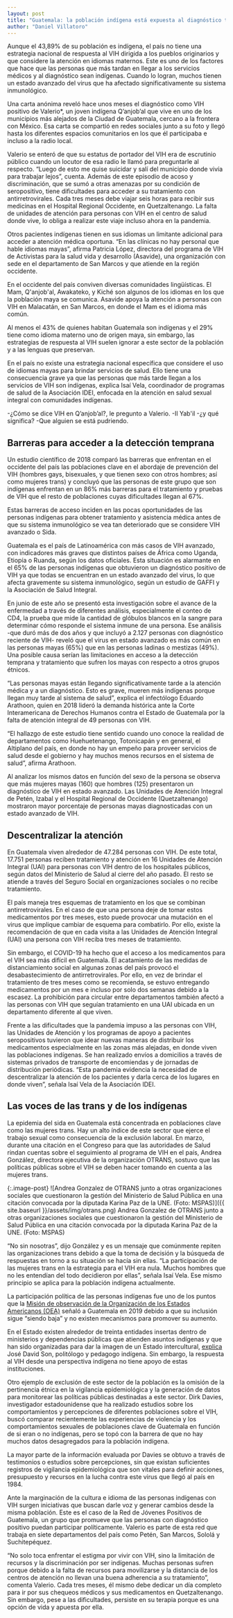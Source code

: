 ```yaml
---
layout: post
title: "Guatemala: la población indígena está expuesta al diagnóstico tardío del VIH"
author: "Daniel Villatoro"
---
```


Aunque el 43,89% de su población es indígena, el país no tiene una estrategia nacional de respuesta al VIH dirigida a los pueblos originarios y que considere la atención en idiomas maternos. Este es uno de los factores que hace que las personas que más tardan en llegar a los servicios médicos y al diagnóstico sean indígenas. Cuando lo logran, muchos tienen un estado avanzado del virus que ha afectado significativamente su sistema inmunológico. 

Una carta anónima reveló hace unos meses el diagnóstico como VIH positivo de Valerio*, un joven indígena Q’anjob’al que vive en uno de los municipios más alejados de la Ciudad de Guatemala, cercano a la frontera con México. Esa carta se compartió en redes sociales junto a su foto y llegó hasta los diferentes espacios comunitarios en los que él participaba e incluso a la radio local.
 
Valerio se enteró de que su estatus de portador del VIH era de escrutinio público cuando un locutor de esa radio le llamó para preguntarle al respecto. “Luego de esto me quise suicidar y salí del municipio donde vivía para trabajar lejos”, cuenta. Además de este episodio de acoso y discriminación, que se sumó a otras amenazas por su condición de seropositivo, tiene dificultades para acceder a su tratamiento con antirretrovirales. Cada tres meses debe viajar seis horas para recibir sus medicinas en el Hospital Regional Occidente, en Quetzaltenango. La falta de unidades de atención para personas con VIH en el centro de salud donde vive, lo obliga a realizar este viaje incluso ahora en la pandemia. 
 
Otros pacientes indígenas tienen en sus idiomas un limitante adicional para acceder a atención médica oportuna. “En las clínicas no hay personal que hable idiomas mayas”, afirma Patricia López, directora del programa de VIH de Activistas para la salud vida y desarrollo (Asavide), una organización con sede en el departamento de San Marcos y que atiende en la región occidente.
 
En el occidente del país conviven diversas comunidades lingüísticas. El Mam, Q'anjob'al, Awakateko, y Kiché son algunos de los idiomas en los que la población maya se comunica. Asavide apoya la atención a personas con VIH en Malacatán, en San Marcos, en donde el Mam es el idioma más común. 
 
Al menos el 43% de quienes habitan Guatemala son indígenas y el 29% tiene como 
idioma materno uno de origen maya, sin embargo, las estrategias de respuesta al VIH
suelen ignorar a este sector de la población y a las lenguas que preservan.
 
En el país no existe una estrategia nacional específica que considere el uso de idiomas 
mayas para brindar servicios de salud. Ello tiene una consecuencia grave ya que las
personas que más tarde llegan a los servicios de VIH son indígenas, explica Isaí Vela,
coordinador de programas de salud de la Asociación IDEI, enfocada en la atención en
salud sexual integral con comunidades indígenas. 
 
 -¿Cómo se dice VIH en Q’anjob’al?, le pregunto a Valerio.
-Il Yab'il
-¿y qué significa?
-Que alguien se está pudriendo.


## Barreras para acceder a la detección temprana

Un estudio científico de 2018 comparó las barreras que enfrentan en el occidente del país las poblaciones clave en el abordaje de prevención del VIH (hombres gays, bisexuales, y que tienen sexo con otros hombres; así como mujeres trans) y concluyó que las personas de este grupo que son indígenas enfrentan en un 86% más barreras para el tratamiento y pruebas de VIH que el resto de poblaciones cuyas dificultades llegan al 67%. 
 
Estas barreras de acceso inciden en las pocas oportunidades de las personas indígenas para obtener tratamiento y asistencia médica antes de que su sistema inmunológico se vea tan deteriorado que se considere VIH avanzado o Sida.
 
Guatemala es el país de Latinoamérica con más casos de VIH avanzado, con indicadores más graves que distintos países de África como Uganda, Etiopía o Ruanda, según los datos oficiales. Esta situación es alarmante en el 65% de las personas indígenas que obtuvieron un diagnóstico positivo de VIH ya que todas se encuentran en un estado avanzado del virus, lo que afecta gravemente su sistema inmunológico, según un estudio de GAFFI y la Asociación de Salud Integral.
 
En junio de este año se presentó esta investigación  sobre el avance de la enfermedad a través de diferentes análisis, especialmente el conteo de CD4, la prueba que mide la cantidad de glóbulos blancos en la sangre para determinar cómo responde el sistema inmune de una persona. Ese análisis -que duró más de dos años y que incluyó a 2.127 personas con diagnóstico reciente de VIH- reveló que el virus en estado avanzado es más común en las personas mayas (65%) que en las personas ladinas o mestizas (49%). Una posible causa serían las limitaciones en acceso a la detección temprana y tratamiento que sufren los mayas con respecto a otros grupos étnicos. 
 
“Las personas mayas están llegando significativamente tarde a la atención médica y a un diagnóstico. Esto es grave, mueren más indígenas porque llegan muy tarde al sistema de salud”, explica el infectólogo Eduardo Arathoon, quien en 2018 lideró la demanda histórica ante la Corte Interamericana de Derechos Humanos contra el Estado de Guatemala por la falta de atención integral de 49 personas con VIH.

“El hallazgo de este estudio tiene sentido cuando uno conoce la realidad de departamentos como Huehuetenango, Totonicapán y en general, el Altiplano del país, en donde no hay un empeño para proveer servicios de salud desde el gobierno y hay muchos menos recursos en el sistema de salud”, afirma Arathoon. 
 
Al analizar los mismos datos en función del sexo de la persona se observa que más mujeres mayas (160) que hombres (125) presentaron un diagnóstico de VIH en estado avanzado. Las Unidades de Atención Integral de Petén, Izabal y el Hospital Regional de Occidente (Quetzaltenango) mostraron mayor porcentaje de personas mayas diagnosticadas con un estado avanzado de VIH.
 
 
## Descentralizar la atención
En Guatemala viven alrededor de 47.284 personas con VIH. De este total, 17.751 personas reciben tratamiento y atención en 16 Unidades de Atención Integral (UAI) para personas con VIH dentro de los hospitales públicos, según datos del Ministerio de Salud al cierre del año pasado. El resto se atiende a través del Seguro Social en organizaciones sociales o no recibe tratamiento.
 
El país maneja tres esquemas de tratamiento en los que se combinan antirretrovirales. En el caso de que una persona deje de tomar estos medicamentos por tres meses, esto puede provocar una mutación en el virus que implique cambiar de esquema para combatirlo. Por ello, existe la recomendación de que en cada visita a las Unidades de Atención Integral (UAI) una persona con VIH reciba tres meses de tratamiento.
 
Sin embargo, el COVID-19 ha hecho que el acceso a los medicamentos para el VIH sea más difícil en Guatemala. El acatamiento de las medidas de distanciamiento social en algunas zonas del país provocó el desabastecimiento de antirretrovirales. Por ello, en vez de brindar el tratamiento de tres meses como se recomienda, se estuvo entregando medicamentos por un mes e incluso por solo dos semanas debido a la escasez. La prohibición para circular entre departamentos también afectó a las personas con VIH que seguían tratamiento en una UAI ubicada en un departamento diferente al que viven. 
 
Frente a las dificultades que la pandemia impuso a las personas con VIH, las Unidades de Atención y los programas de apoyo a pacientes seropositivos tuvieron que idear nuevas maneras de distribuir los medicamentos especialmente en las zonas más alejadas, en donde viven las poblaciones indígenas. Se han realizado envíos a domicilios a través de sistemas privados de transporte de encomiendas y de jornadas de distribución periódicas. “Esta pandemia evidencia la necesidad de descentralizar la atención de los pacientes y darla cerca de los lugares en donde viven”, señala Isaí Vela de la Asociación IDEI.  
 
 
## Las voces de las trans y de los indígenas
La epidemia del sida en Guatemala está concentrada en poblaciones clave como las mujeres trans. Hay un alto índice de este sector que ejerce el trabajo sexual como consecuencia de la exclusión laboral. En marzo, durante una citación en el Congreso para que las autoridades de Salud rindan cuentas sobre el seguimiento al programa de VIH en el país, Andrea González, directora ejecutiva de la organización OTRANS, sostuvo que las políticas públicas sobre el VIH se deben hacer tomando en cuenta a las mujeres trans. 

{:.image-post}
![Andrea Gonzalez de OTRANS junto a  otras organizaciones sociales que cuestionaron la gestión del Ministerio de Salud Pública en una citación convocada por la diputada Karina Paz de la UNE.  (Foto: MSPAS)]({{ site.baseurl }}/assets/img/otrans.png)
Andrea Gonzalez de OTRANS junto a  otras organizaciones sociales que cuestionaron la gestión del Ministerio de Salud Pública en una citación convocada por la diputada Karina Paz de la UNE.  (Foto: MSPAS)

“No sin nosotras”, dijo González y es un mensaje que comúnmente repiten las organizaciones trans debido a que la toma de decisión y la búsqueda de respuestas en torno a su situación se hacía sin ellas. “La participación de las mujeres trans en la estrategia para el VIH era nula. Muchos hombres que no les entendían del todo decidieron por ellas”, señala Isaí Vela. Ese mismo principio se aplica para la población indígena actualmente. 
 
La participación política de las personas indígenas fue uno de los puntos que la [Misión de observación de la Organización de los Estados Americanos (OEA)](https://www.efe.com/efe/america/politica/la-oea-le-pide-a-guatemala-mejorar-participacion-politica-de-mujeres-e-indigenas/20000035-4042632) señaló a Guatemala en 2019 debido a que su inclusión sigue “siendo baja” y no existen mecanismos para promover su aumento. 
 
En el Estado existen alrededor de treinta entidades insertas dentro de ministerios y dependencias públicas que atienden asuntos indígenas y que han sido organizadas para dar la imagen de un Estado intercultural, [explica](https://gazeta.gt/participacion-politica-de-los-indigenas-en-guatemala-ii-incidencia-politica-indigena/) José David Son, politólogo y pedagogo indígena. Sin embargo, la respuesta al VIH desde una perspectiva indígena no tiene apoyo de estas instituciones. 
 
Otro ejemplo de exclusión de este sector de la población es la omisión de la pertinencia étnica en la vigilancia epidemiológica y la generación de datos para monitorear las políticas públicas destinadas a este sector. Dirk Davies, investigador estadounidense que ha realizado estudios sobre los comportamientos y percepciones de diferentes poblaciones sobre el VIH, buscó comparar recientemente las experiencias de violencia y los comportamientos sexuales de poblaciones clave de Guatemala en función de si eran o no indígenas, pero se topó con la barrera de que no hay muchos datos desagregados para la población indígena. 
 
La mayor parte de la información evaluada por Davies se obtuvo a través de testimonios o estudios sobre percepciones, sin que existan suficientes registros de vigilancia epidemiológica que son vitales para definir acciones, presupuesto y recursos en la lucha contra este virus que llegó al país en 1984. 
 
Ante la marginación de la cultura e idioma de las personas indígenas con VIH surgen iniciativas que buscan darle voz y generar cambios desde la misma población. Este es el caso de la Red de Jóvenes Positivos de Guatemala, un grupo que promueve que las personas con diagnóstico positivo puedan participar políticamente. Valerio es parte de esta red que trabaja en siete departamentos del país como Petén, San Marcos, Sololá y Suchitepéquez. 
 
“No solo toca enfrentar el estigma por vivir con VIH, sino la limitación de recursos y la discriminación por ser indígenas. Muchas personas sufren porque debido a la falta de recursos para movilizarse y la distancia de los centros de atención no llevan una buena adherencia a su tratamiento”, comenta Valerio. Cada tres meses, él mismo debe dedicar un día completo para ir por sus chequeos médicos y sus medicamentos en Quetzaltenango. Sin embargo, pese a las dificultades, persiste en su terapia porque es una opción de vida y apuesta por ella.